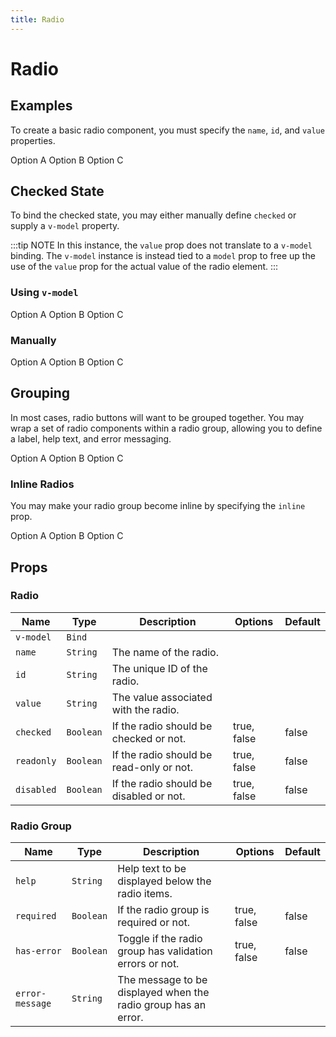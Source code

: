 ```yaml
---
title: Radio
---
```


# Radio

## Examples
To create a basic radio component, you must specify the `name`, `id`, and `value` properties.

<proton-example>
<p-radio name="example-1" id="example-1_option_a" value="option_a">Option A</p-radio>
<p-radio name="example-1" id="example-1_option_b" value="option_b">Option B</p-radio>
<p-radio name="example-1" id="example-1_option_c" value="option_c">Option C</p-radio>

<template slot="code">

```html
<p-radio name="example-1" id="option_a" value="option_a">Option A</p-radio>
<p-radio name="example-1" id="option_b" value="option_b">Option B</p-radio>
<p-radio name="example-1" id="option_c" value="option_c">Option C</p-radio>
```

</template>
</proton-example>

## Checked State
To bind the checked state, you may either manually define `checked` or supply a `v-model` property.

:::tip NOTE
In this instance, the `value` prop does not translate to a `v-model` binding. The `v-model` instance is instead tied to a `model` prop to free up the use of the `value` prop for the actual value of the radio element.
:::

### Using `v-model`
<proton-example>
<p-radio name="example-2" id="example-2_option_a" value="option_a">Option A</p-radio>
<p-radio name="example-2" id="example-2_option_b" value="option_b">Option B</p-radio>
<p-radio name="example-2" id="example-2_option_c" value="option_c">Option C</p-radio>

<template slot="code">

```html
<p-radio name="example-2" id="option_a" value="option_a" v-model="option">Option A</p-radio>
<p-radio name="example-2" id="option_b" value="option_b" v-model="option">Option B</p-radio>
<p-radio name="example-2" id="option_c" value="option_c" v-model="option">Option C</p-radio>
```

</template>
</proton-example>

### Manually
<proton-example>
<p-radio name="example-3" id="example-3_option_a" value="option_a" checked>Option A</p-radio>
<p-radio name="example-3" id="example-3_option_b" value="option_b">Option B</p-radio>
<p-radio name="example-3" id="example-3_option_c" value="option_c">Option C</p-radio>

<template slot="code">

```html
<p-radio name="example-3" id="option_a" value="option_a" checked>Option A</p-radio>
<p-radio name="example-3" id="option_b" value="option_b">Option B</p-radio>
<p-radio name="example-3" id="option_c" value="option_c">Option C</p-radio>
```

</template>
</proton-example>

## Grouping
In most cases, radio buttons will want to be grouped together. You may wrap a set of radio components within a radio group, allowing you to define a label, help text, and error messaging.

<proton-example>
<p-radio-group label="Select an option" help="Choose an option for your item." style="margin-bottom: 0;">
<p-radio name="example-4" id="example-4_option_a" value="option_a">Option A</p-radio>
<p-radio name="example-4" id="example-4_option_b" value="option_b">Option B</p-radio>
<p-radio name="example-4" id="example-4_option_c" value="option_c">Option C</p-radio>
</p-radio-group>

<template slot="code">

```html
<p-radio-group label="Select an option" help="Choose an option for your item.">
    <p-radio name="example-4" id="option_a" value="option_a" v-model="option">Option A</p-radio>
    <p-radio name="example-4" id="option_b" value="option_b" v-model="option">Option B</p-radio>
    <p-radio name="example-4" id="option_c" value="option_c" v-model="option">Option C</p-radio>
</p-radio-group>
```

</template>
</proton-example>

### Inline Radios
You may make your radio group become inline by specifying the `inline` prop.

<proton-example>
<p-radio-group label="Select an option" help="Choose an option for your item." inline style="margin-bottom: 0;">
<p-radio name="example-5" id="example-5_option_a" value="option_a">Option A</p-radio>
<p-radio name="example-5" id="example-5_option_b" value="option_b">Option B</p-radio>
<p-radio name="example-5" id="example-5_option_c" value="option_c">Option C</p-radio>
</p-radio-group>

<template slot="code">

```html
<p-radio-group label="Select an option" help="Choose an option for your item." inline>
    <p-radio name="example-5" id="option_a" value="option_a" v-model="option">Option A</p-radio>
    <p-radio name="example-5" id="option_b" value="option_b" v-model="option">Option B</p-radio>
    <p-radio name="example-5" id="option_c" value="option_c" v-model="option">Option C</p-radio>
</p-radio-group>
```

</template>
</proton-example>

## Props

### Radio
| Name | Type | Description | Options | Default |
|------|------|-------------|---------|---------|
| `v-model` | `Bind` | | | |
| `name` | `String` | The name of the radio. | | |
| `id` | `String` | The unique ID of the radio. | | |
| `value` | `String` | The value associated with the radio. | | |
| `checked` | `Boolean` | If the radio should be checked or not. | true, false | false |
| `readonly` | `Boolean` | If the radio should be read-only or not. | true, false | false |
| `disabled` | `Boolean` | If the radio should be disabled or not. | true, false | false |

### Radio Group
| Name | Type | Description | Options | Default |
|------|------|-------------|---------|---------|
| `help` | `String` | Help text to be displayed below the radio items. | | |
| `required` | `Boolean` | If the radio group is required or not. | true, false | false |
| `has-error` | `Boolean` | Toggle if the radio group has validation errors or not. | true, false | false |
| `error-message` | `String` | The message to be displayed when the radio group has an error. | | |